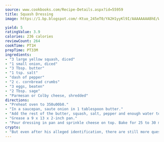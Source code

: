 ```yaml
---
source: www.cookbooks.com/Recipe-Details.aspx?id=55959
title: Squash Dressing
image: https://1.bp.blogspot.com/-Ktuo_245eT0/YA2H1yyKl9I/AAAAAAAABhE/WMoqSq2tWOcgMkPaLYZ-49h8pVDUUwFCQCLcBGAsYHQ/s307/5.png

yield: 5
ratingValue: 3.9
calories: 236 calories
reviewCount: 264
cookTime: PT1H
prepTime: PT33M
ingredients:
- "3 large yellow squash, diced"
- "1 small onion, diced"
- "3 Tbsp. butter"
- "1 tsp. salt"
- "dash of pepper"
- "2 c. cornbread crumbs"
- "3 eggs, beaten"
- "2 Tbsp. sage"
- "Parmesan or Colby cheese, shredded"
directions:
- "Preheat oven to 350u00b0."
- "In a saucepan, saute onion in 1 tablespoon butter."
- "Add the rest of the butter, squash, salt, pepper and enough water to cover and cook until squash is tender. Mix squash mixture with cornbread, eggs and sage."
- "Grease a 9 x 13 x 2-inch pan."
- "Pour dressing in pan and sprinkle cheese on top. Bake for 25 to 30 minutes."
crypto:
- "But even after his alleged identification, there are still more questions than answers about the enigmatic creator of Bitcoin."
---
```

